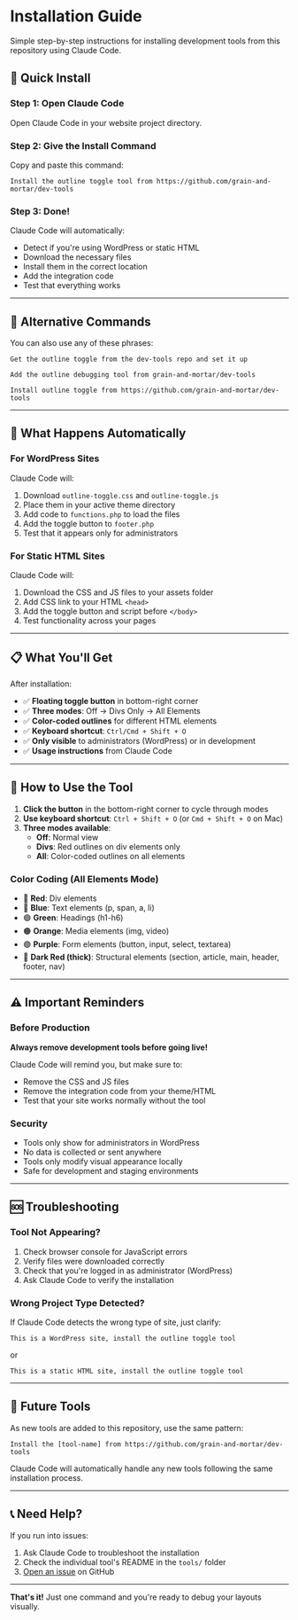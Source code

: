 # Installation Guide

Simple step-by-step instructions for installing development tools from this repository using Claude Code.

## 🚀 Quick Install

### Step 1: Open Claude Code
Open Claude Code in your website project directory.

### Step 2: Give the Install Command
Copy and paste this command:

```
Install the outline toggle tool from https://github.com/grain-and-mortar/dev-tools
```

### Step 3: Done! 
Claude Code will automatically:
- Detect if you're using WordPress or static HTML
- Download the necessary files
- Install them in the correct location
- Add the integration code
- Test that everything works

---

## 🎯 Alternative Commands

You can also use any of these phrases:

```
Get the outline toggle from the dev-tools repo and set it up
```

```
Add the outline debugging tool from grain-and-mortar/dev-tools
```

```
Install outline toggle from https://github.com/grain-and-mortar/dev-tools
```

---

## 🔧 What Happens Automatically

### For WordPress Sites
Claude Code will:
1. Download `outline-toggle.css` and `outline-toggle.js`
2. Place them in your active theme directory
3. Add code to `functions.php` to load the files
4. Add the toggle button to `footer.php`
5. Test that it appears only for administrators

### For Static HTML Sites
Claude Code will:
1. Download the CSS and JS files to your assets folder
2. Add CSS link to your HTML `<head>`
3. Add the toggle button and script before `</body>`
4. Test functionality across your pages

---

## 📋 What You'll Get

After installation:
- ✅ **Floating toggle button** in bottom-right corner
- ✅ **Three modes**: Off → Divs Only → All Elements  
- ✅ **Color-coded outlines** for different HTML elements
- ✅ **Keyboard shortcut**: `Ctrl/Cmd + Shift + O`
- ✅ **Only visible** to administrators (WordPress) or in development
- ✅ **Usage instructions** from Claude Code

---

## 🎨 How to Use the Tool

1. **Click the button** in the bottom-right corner to cycle through modes
2. **Use keyboard shortcut**: `Ctrl + Shift + O` (or `Cmd + Shift + O` on Mac)
3. **Three modes available**:
   - **Off**: Normal view
   - **Divs**: Red outlines on div elements only
   - **All**: Color-coded outlines on all elements

### Color Coding (All Elements Mode)
- 🔴 **Red**: Div elements
- 🔵 **Blue**: Text elements (p, span, a, li)
- 🟢 **Green**: Headings (h1-h6)
- 🟠 **Orange**: Media elements (img, video)
- 🟣 **Purple**: Form elements (button, input, select, textarea)
- 🔴 **Dark Red (thick)**: Structural elements (section, article, main, header, footer, nav)

---

## ⚠️ Important Reminders

### Before Production
**Always remove development tools before going live!**

Claude Code will remind you, but make sure to:
- Remove the CSS and JS files
- Remove the integration code from your theme/HTML
- Test that your site works normally without the tool

### Security
- Tools only show for administrators in WordPress
- No data is collected or sent anywhere
- Tools only modify visual appearance locally
- Safe for development and staging environments

---

## 🆘 Troubleshooting

### Tool Not Appearing?
1. Check browser console for JavaScript errors
2. Verify files were downloaded correctly
3. Check that you're logged in as administrator (WordPress)
4. Ask Claude Code to verify the installation

### Wrong Project Type Detected?
If Claude Code detects the wrong type of site, just clarify:
```
This is a WordPress site, install the outline toggle tool
```
or
```
This is a static HTML site, install the outline toggle tool
```

---

## 🔄 Future Tools

As new tools are added to this repository, use the same pattern:
```
Install the [tool-name] from https://github.com/grain-and-mortar/dev-tools
```

Claude Code will automatically handle any new tools following the same installation process.

---

## 📞 Need Help?

If you run into issues:
1. Ask Claude Code to troubleshoot the installation
2. Check the individual tool's README in the `tools/` folder
3. [Open an issue](https://github.com/grain-and-mortar/dev-tools/issues) on GitHub

---

**That's it!** Just one command and you're ready to debug your layouts visually.